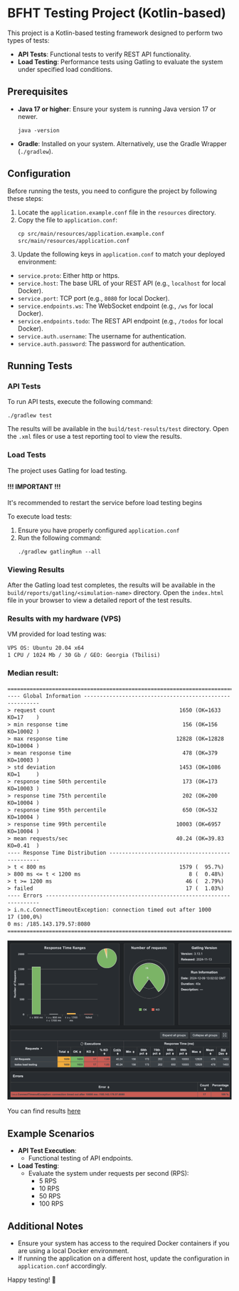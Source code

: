 # BFHT Testing Project (Kotlin-based)

This project is a Kotlin-based testing framework designed to perform two types of tests:

- **API Tests**: Functional tests to verify REST API functionality.
- **Load Testing**: Performance tests using Gatling to evaluate the system under specified load conditions.

## Prerequisites

- **Java 17 or higher**: Ensure your system is running Java version 17 or newer.
    ```shell
    java -version
    ```
- **Gradle**: Installed on your system. Alternatively, use the Gradle Wrapper (`./gradlew`).

## Configuration

Before running the tests, you need to configure the project by following these steps:

1. Locate the `application.example.conf` file in the `resources` directory.
2. Copy the file to `application.conf`:
    ```shell
    cp src/main/resources/application.example.conf src/main/resources/application.conf
    ```
3. Update the following keys in `application.conf` to match your deployed environment:

- `service.proto`: Either http or https.
- `service.host`: The base URL of your REST API (e.g., `localhost` for local Docker).
- `service.port`: TCP port (e.g., `8080` for local Docker).
- `service.endpoints.ws`: The WebSocket endpoint (e.g., `/ws` for local Docker).
- `service.endpoints.todo`: The REST API endpoint (e.g., `/todos` for local Docker).
- `service.auth.username`: The username for authentication.
- `service.auth.password`: The password for authentication.

## Running Tests

### API Tests

To run API tests, execute the following command:

  ```shell
  ./gradlew test
  ```

The results will be available in the `build/test-results/test` directory.
Open the `.xml` files or use a test reporting tool to view the results.

### Load Tests

The project uses Gatling for load testing.

#### !!! IMPORTANT !!!

It's recommended to restart the service before load testing begins

To execute load tests:

1. Ensure you have properly configured `application.conf`
2. Run the following command:
    ```shell
    ./gradlew gatlingRun --all
    ```

### Viewing Results

After the Gatling load test completes, the results will be available in the `build/reports/gatling/<simulation-name>` directory.
Open the `index.html` file in your browser to view a detailed report of the test results.

### Results with my hardware (VPS)

VM provided for load testing was:

```text
VPS OS: Ubuntu 20.04 x64
1 CPU / 1024 Mb / 30 Gb / GEO: Georgia (Tbilisi)
```

### Median result:

```text
================================================================================
---- Global Information --------------------------------------------------------
> request count                                       1650 (OK=1633   KO=17    )
> min response time                                    156 (OK=156    KO=10002 )
> max response time                                  12828 (OK=12828  KO=10004 )
> mean response time                                   478 (OK=379    KO=10003 )
> std deviation                                       1453 (OK=1086   KO=1     )
> response time 50th percentile                        173 (OK=173    KO=10003 )
> response time 75th percentile                        202 (OK=200    KO=10004 )
> response time 95th percentile                        650 (OK=532    KO=10004 )
> response time 99th percentile                      10003 (OK=6957   KO=10004 )
> mean requests/sec                                  40.24 (OK=39.83  KO=0.41  )
---- Response Time Distribution ------------------------------------------------
> t < 800 ms                                          1579 (  95.7%)
> 800 ms <= t < 1200 ms                                  8 (  0.48%)
> t >= 1200 ms                                          46 (  2.79%)
> failed                                                17 (  1.03%)
---- Errors --------------------------------------------------------------------
> i.n.c.ConnectTimeoutException: connection timed out after 1000     17 (100,0%)
0 ms: /185.143.179.57:8080
================================================================================
```

![gatling-results](site/gatling.png)

You can find results [here](site/GatlingStats_09_12_2024-16-05-24.html)

## Example Scenarios

- **API Test Execution**:
    - Functional testing of API endpoints.
- **Load Testing**:
    - Evaluate the system under requests per second (RPS):
        - 5 RPS
        - 10 RPS
        - 50 RPS
        - 100 RPS

## Additional Notes

- Ensure your system has access to the required Docker containers if you are using a local Docker environment.
- If running the application on a different host, update the configuration in `application.conf` accordingly.

Happy testing! 🚀
